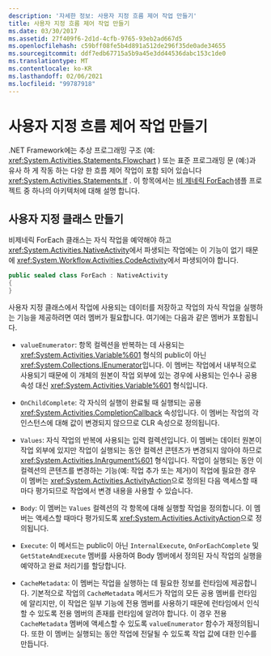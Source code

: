 ```yaml
---
description: '자세한 정보: 사용자 지정 흐름 제어 작업 만들기'
title: 사용자 지정 흐름 제어 작업 만들기
ms.date: 03/30/2017
ms.assetid: 27f409f6-2d1d-4cfb-9765-93eb2ad667d5
ms.openlocfilehash: c59bff08fe5b4d891a512de296f35de0ade34655
ms.sourcegitcommit: ddf7edb67715a5b9a45e3dd44536dabc153c1de0
ms.translationtype: MT
ms.contentlocale: ko-KR
ms.lasthandoff: 02/06/2021
ms.locfileid: "99787918"
---
```

# <a name="creating-custom-flow-control-activities"></a>사용자 지정 흐름 제어 작업 만들기

.NET Framework에는 추상 프로그래밍 구조 (예: <xref:System.Activities.Statements.Flowchart> ) 또는 표준 프로그래밍 문 (예:)과 유사 하 게 작동 하는 다양 한 흐름 제어 작업이 포함 되어 있습니다 <xref:System.Activities.Statements.If> . 이 항목에서는 [비 제네릭 ForEach](./samples/non-generic-foreach.md)샘플 프로젝트 중 하나의 아키텍처에 대해 설명 합니다.  
  
## <a name="creating-the-custom-class"></a>사용자 지정 클래스 만들기  

 비제네릭 ForEach 클래스는 자식 작업을 예약해야 하고 <xref:System.Activities.NativeActivity>에서 파생되는 작업에는 이 기능이 없기 때문에 <xref:System.Workflow.Activities.CodeActivity>에서 파생되어야 합니다.  
  
```csharp  
public sealed class ForEach : NativeActivity  
{
}
```  
  
 사용자 지정 클래스에서 작업에 사용되는 데이터를 저장하고 작업의 자식 작업을 실행하는 기능을 제공하려면 여러 멤버가 필요합니다. 여기에는 다음과 같은 멤버가 포함됩니다.  
  
- `valueEnumerator`: 항목 컬렉션을 반복하는 데 사용되는 <xref:System.Activities.Variable%601> 형식의 public이 아닌 <xref:System.Collections.IEnumerator>입니다. 이 멤버는 작업에서 내부적으로 사용되기 때문에 이 개체의 원본이 작업 외부에 있는 경우에 사용되는 인수나 공용 속성 대신 <xref:System.Activities.Variable%601> 형식입니다.  
  
- `OnChildComplete`: 각 자식의 실행이 완료될 때 실행되는 공용 <xref:System.Activities.CompletionCallback> 속성입니다. 이 멤버는 작업의 각 인스턴스에 대해 값이 변경되지 않으므로 CLR 속성으로 정의됩니다.  
  
- `Values`: 자식 작업의 반복에 사용되는 입력 컬렉션입니다. 이 멤버는 데이터 원본이 작업 외부에 있지만 작업이 실행되는 동안 컬렉션 콘텐츠가 변경되지 않아야 하므로 <xref:System.Activities.InArgument%601> 형식입니다. 작업이 실행되는 동안 이 컬렉션의 콘텐츠를 변경하는 기능(예: 작업 추가 또는 제거)이 작업에 필요한 경우 이 멤버는 <xref:System.Activities.ActivityAction>으로 정의된 다음 액세스할 때마다 평가되므로 작업에서 변경 내용을 사용할 수 있습니다.  
  
- `Body`: 이 멤버는 `Values` 컬렉션의 각 항목에 대해 실행할 작업을 정의합니다. 이 멤버는 액세스할 때마다 평가되도록 <xref:System.Activities.ActivityAction>으로 정의됩니다.  
  
- `Execute`: 이 메서드는 public이 아닌 `InternalExecute`, `OnForEachComplete` 및 `GetStateAndExecute` 멤버를 사용하여 Body 멤버에서 정의된 자식 작업의 실행을 예약하고 완료 처리기를 할당합니다.  
  
- `CacheMetadata`: 이 멤버는 작업을 실행하는 데 필요한 정보를 런타임에 제공합니다. 기본적으로 작업의 `CacheMetadata` 메서드가 작업의 모든 공용 멤버를 런타임에 알리지만, 이 작업은 일부 기능에 전용 멤버를 사용하기 때문에 런타임에서 인식할 수 있도록 전용 멤버의 존재를 런타임에 알려야 합니다. 이 경우 전용 `CacheMetadata` 멤버에 액세스할 수 있도록 `valueEnumerator` 함수가 재정의됩니다. 또한 이 멤버는 실행되는 동안 작업에 전달될 수 있도록 작업 값에 대한 인수를 만듭니다.
